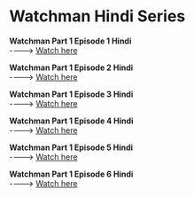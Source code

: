 # **Watchman Hindi Series**

**Watchman Part 1 Episode 1 Hindi**  
----> [Watch here](https://www.bitchute.com/video/vO6UFUgYRAeY/)

**Watchman Part 1 Episode 2 Hindi**  
----> [Watch here](https://www.bitchute.com/video/uS2zdY5kL3KJ)

**Watchman Part 1 Episode 3 Hindi**  
----> [Watch here]()

**Watchman Part 1 Episode 4 Hindi**  
----> [Watch here]()

**Watchman Part 1 Episode 5 Hindi**  
----> [Watch here]()

**Watchman Part 1 Episode 6 Hindi**  
----> [Watch here]()

 
